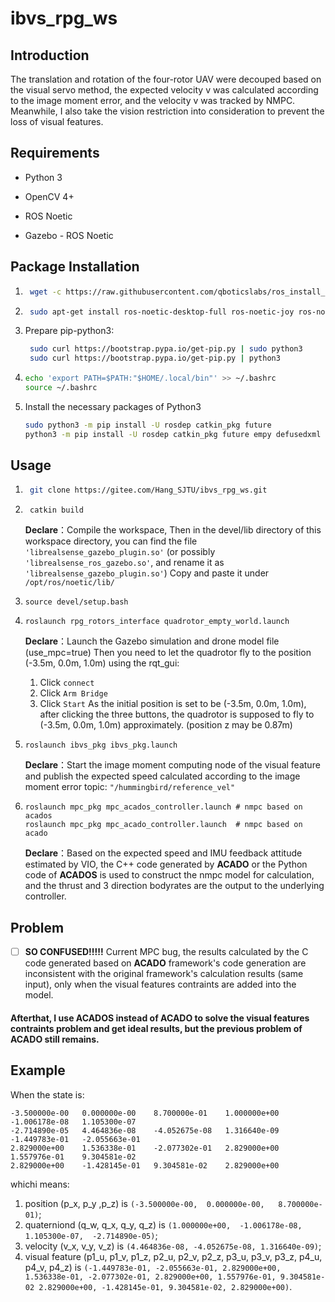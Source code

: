 # ibvs_rpg_ws

## Introduction
The translation and rotation of the four-rotor UAV were decouped based on the visual servo method, the expected velocity v was calculated according to the image moment error, and the velocity v was tracked by NMPC. Meanwhile, I also take the vision restriction into consideration to prevent the loss of visual features.

## Requirements

- Python 3

- OpenCV 4+

- ROS Noetic

- Gazebo - ROS Noetic
## Package Installation
1. ```bash
	wget -c https://raw.githubusercontent.com/qboticslabs/ros_install_noetic/master/ros_install_noetic.sh && chmod +x ./ros_install_noetic.sh && ./ros_install_noetic.sh
	```
4. ```bash
	sudo apt-get install ros-noetic-desktop-full ros-noetic-joy ros-noetic-octomap-ros ros-noetic-mavlink protobuf-compiler libgoogle-glog-dev ros-noetic-control-toolbox python3-wstool python3-catkin-tools
	```
5. Prepare pip-python3:
   ```bash
	sudo curl https://bootstrap.pypa.io/get-pip.py | sudo python3 
	sudo curl https://bootstrap.pypa.io/get-pip.py | python3
	```
6. ```bash
   echo 'export PATH=$PATH:"$HOME/.local/bin"' >> ~/.bashrc
   source ~/.bashrc
	```
7.  Install the necessary packages of Python3
	```bash
	sudo python3 -m pip install -U rosdep catkin_pkg future 
	python3 -m pip install -U rosdep catkin_pkg future empy defusedxml numpy matplotlib imageio opencv-python
	```

## Usage

1. ```bash 
	git clone https://gitee.com/Hang_SJTU/ibvs_rpg_ws.git
    ```
2. ```
	catkin build
   ```
	**Declare**：Compile the workspace, Then in the devel/lib directory of this workspace directory, you can find the file `'librealsense_gazebo_plugin.so'` (or possibly `'librealsense_ros_gazebo.so'`, and rename it as `'librealsense_gazebo_plugin.so'`) Copy and paste it under `/opt/ros/noetic/lib/`

3. ```
   source devel/setup.bash
   ```

4. ```
   roslaunch rpg_rotors_interface quadrotor_empty_world.launch
   ```
	**Declare**：Launch the Gazebo simulation and drone model file (use_mpc=true)
	Then you need to let the quadrotor fly to the position (-3.5m, 0.0m, 1.0m) using the rqt_gui:
	1. Click `connect`
	2. Click `Arm Bridge`
	3. Click `Start`
	As the initial position is set to be (-3.5m, 0.0m, 1.0m), after clicking the three buttons, the quadrotor is supposed to fly to (-3.5m, 0.0m, 1.0m) approximately. (position z may be 0.87m)

5. ```
   roslaunch ibvs_pkg ibvs_pkg.launch
   ```

   **Declare**：Start the image moment computing node of the visual feature and publish the expected speed calculated according to the image moment error topic: `"/hummingbird/reference_vel"`

7. ```
   roslaunch mpc_pkg mpc_acados_controller.launch # nmpc based on acados 
   roslaunch mpc_pkg mpc_acado_controller.launch  # nmpc based on acado
   ```

   **Declare**：Based on the expected speed and IMU feedback attitude estimated by VIO, the C++ code generated by **ACADO** or the Python code of **ACADOS** is used to construct the nmpc model for calculation, and the thrust and 3 direction bodyrates are the output to the underlying controller. 
## Problem
 - [ ] **SO CONFUSED!!!!!**
Current MPC bug, the results calculated by the C code generated based on **ACADO** framework's code generation are inconsistent with the original framework's calculation results (same input), only when the visual features contraints are added into the model.

#### Afterthat, I use **ACADOS** instead of **ACADO** to solve the visual features contraints problem and get ideal results, but the previous problem of **ACADO** still remains.

## Example
When the state is:

    -3.500000e-00	0.000000e-00	8.700000e-01	1.000000e+00	-1.006178e-08	1.105300e-07	
    -2.714890e-05	4.464836e-08	-4.052675e-08	1.316640e-09	-1.449783e-01	-2.055663e-01	
    2.829000e+00	1.536338e-01	-2.077302e-01	2.829000e+00	1.557976e-01	9.304581e-02	
    2.829000e+00	-1.428145e-01	9.304581e-02	2.829000e+00
whichi means:
1. position (p_x, p_y ,p_z) is `(-3.500000e-00,	 0.000000e-00,	 8.700000e-01)`;
2. quaterniond (q_w, q_x, q_y, q_z) is `(1.000000e+00,	-1.006178e-08,	 1.105300e-07,	-2.714890e-05)`;
3. velocity (v_x, v_y, v_z) is `(4.464836e-08, -4.052675e-08, 1.316640e-09)`;
4. visual feature (p1_u, p1_v, p1_z, p2_u, p2_v, p2_z, p3_u, p3_v, p3_z, p4_u, p4_v, p4_z)  is `(-1.449783e-01, -2.055663e-01, 2.829000e+00, 1.536338e-01, -2.077302e-01, 2.829000e+00, 1.557976e-01, 9.304581e-02 2.829000e+00, -1.428145e-01, 9.304581e-02, 2.829000e+00)`.
